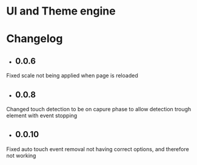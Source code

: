 # UI and Theme engine



# Changelog
* ## 0.0.6
Fixed scale not being applied when page is reloaded
* ## 0.0.8
Changed touch detection to be on capure phase to allow detection trough element with event stopping
* ## 0.0.10
Fixed auto touch event removal not having correct options, and therefore not working